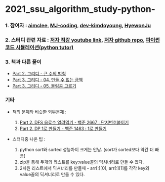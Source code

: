 # 2021_ssu_algorithm_study-python-


### 1. 참여자 : [aimclee](https://github.com/aimclee), [MJ-coding](https://github.com/MJ-coding "MJ's githublink"), [dev-kimdoyoung](https://github.com/dev-kimdoyoung "doyoung's githublink"), [HyewonJu](https://github.com/HyewonJu "Heywon's githublink")

### 2. 스터디 관련 자료 : [저자 직강 youtube link](https://www.youtube.com/watch?v=Mf0pYO8VAZk&list=PLVsNizTWUw7H9_of5YCB0FmsSc-K44y81&ab_channel=%ED%95%9C%EB%B9%9B%EB%AF%B8%EB%94%94%EC%96%B4 "youtube"), [저자 github repo](https://github.com/ndb796/python-for-coding-test "github repo"), [파이썬 코드 시뮬레이션(python tutor)](http://pythontutor.com/visualize.html#mode=edit "python tutor")

### 3. 책과 다른 풀이
* [Part 2. 그리디 - 큰 수의 법칙](https://github.com/aimclee/2021_ssu_algorithm_study-python-/blob/aimclee/greedy/%ED%81%B0%EC%88%98%EC%9D%98%EB%B2%95%EC%B9%99_review.py) 
* [Part 3. 그리디 - 04. 만들 수 없는 금액](https://github.com/aimclee/2021_ssu_algorithm_study-python-/blob/aimclee/greedy/%EB%A7%8C%EB%93%A4_%EC%88%98_%EC%97%86%EB%8A%94_%EA%B8%88%EC%95%A1.py)
* [Part 3. 그리디 - 05. 볼링공 고르기](https://github.com/aimclee/2021_ssu_algorithm_study-python-/blob/aimclee/greedy/%EB%B3%BC%EB%A7%81%EA%B3%B5_%EA%B3%A0%EB%A5%B4%EA%B8%B0.py)

### 기타
* 책의 문제와 비슷한 외부문제 :
  1) [Part 2. DFS 음료수 얼려먹기 - 백준 2667 : 단지번호붙이기](https://www.acmicpc.net/problem/2667)
  2) [Part 2. DP 1로 만들기 - 백준 1463 : 1로 만들기](https://www.acmicpc.net/problem/1463)

* 스터디중 나온 팁 : 
  1. python sort와 sorted 성능차이 크게는 안남. (sort가 sorted보다 약간 더 빠름)
  2. zip을 통해 두개의 리스트를 key:value꼴의 딕셔너리로 만들 수 있다.
  3. 2차원 리스트에서 딕셔너리를 만들때 - arr[:][0], arr[:][1]를  각각 key와 value꼴의 딕셔너리로 만들 수 있다.
